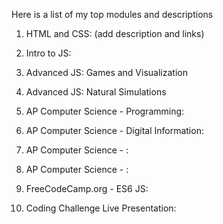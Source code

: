 Here is a list of my top modules and descriptions

1. HTML and CSS:
  (add description and links)
2. Intro to JS:

3. Advanced JS: Games and Visualization

4. Advanced JS: Natural Simulations

5. AP Computer Science - Programming:

6. AP Computer Science - Digital Information:

7. AP Computer Science - :

8. AP Computer Science - :

9. FreeCodeCamp.org - ES6 JS:

10. Coding Challenge Live Presentation:
